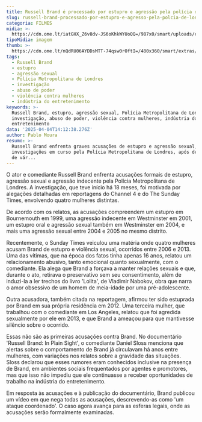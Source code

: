 ```yaml
---
title: Russell Brand é processado por estupro e agressão pela polícia de Londres
slug: russell-brand-processado-por-estupro-e-agresso-pela-polcia-de-londres
categoria: FILMES
midia: >-
  https://cdn.ome.lt/iatGHX_Z6v8dv-JS6oKhkWYUoQQ=/987x0/smart/uploads/conteudo/fotos/OMELETE_CAPA_-_2025-04-04T103612.269.png
tipoMidia: imagem
thumb: >-
  https://cdn.ome.lt/nQdRU06AYDDsMTT-74qsw0rOftI=/480x360/smart/extras/conteudos/omelete_THUMB_-_2025-04-04T103602.301.png
tags:
  - Russell Brand
  - estupro
  - agressão sexual
  - Polícia Metropolitana de Londres
  - investigação
  - abuso de poder
  - violência contra mulheres
  - indústria do entretenimento
keywords: >-
  Russell Brand, estupro, agressão sexual, Polícia Metropolitana de Londres,
  investigação, abuso de poder, violência contra mulheres, indústria do
  entretenimento
data: '2025-04-04T14:12:38.276Z'
author: Pablo Moura
resumo: >-
  Russell Brand enfrenta graves acusações de estupro e agressão sexual, com
  investigações em curso pela Polícia Metropolitana de Londres, após denúncias
  de vár...
---
```


O ator e comediante Russell Brand enfrenta acusações formais de estupro, agressão sexual e agressão indecente pela Polícia Metropolitana de Londres. A investigação, que teve início há 18 meses, foi motivada por alegações detalhadas em reportagens do Channel 4 e do The Sunday Times, envolvendo quatro mulheres distintas. 

De acordo com os relatos, as acusações compreendem um estupro em Bournemouth em 1999, uma agressão indecente em Westminster em 2001, um estupro oral e agressão sexual também em Westminster em 2004, e mais uma agressão sexual entre 2004 e 2005 no mesmo distrito. 

Recentemente, o Sunday Times veiculou uma matéria onde quatro mulheres acusam Brand de estupro e violência sexual, ocorridos entre 2006 e 2013. Uma das vítimas, que na época dos fatos tinha apenas 16 anos, relatou um relacionamento abusivo, tanto emocional quanto sexualmente, com o comediante. Ela alega que Brand a forçava a manter relações sexuais e que, durante o ato, retirava o preservativo sem seu consentimento, além de induzi-la a ler trechos do livro 'Lolita', de Vladimir Nabokov, obra que narra o amor obsessivo de um homem de meia-idade por uma pré-adolescente. 

Outra acusadora, também citada na reportagem, afirmou ter sido estuprada por Brand em sua própria residência em 2012. Uma terceira mulher, que trabalhou com o comediante em Los Angeles, relatou que foi agredida sexualmente por ele em 2013, e que Brand a ameaçou para que mantivesse silêncio sobre o ocorrido. 

Essas não são as primeiras acusações contra Brand. No documentário 'Russell Brand: In Plain Sight', o comediante Daniel Sloss menciona que alertas sobre o comportamento de Brand já circulavam há anos entre mulheres, com variações nos relatos sobre a gravidade das situações. Sloss declarou que esses rumores eram conhecidos inclusive na presença de Brand, em ambientes sociais frequentados por agentes e promotores, mas que isso não impediu que ele continuasse a receber oportunidades de trabalho na indústria do entretenimento. 

Em resposta às acusações e à publicação do documentário, Brand publicou um vídeo em que nega todas as acusações, descrevendo-as como 'um ataque coordenado'. O caso agora avança para as esferas legais, onde as acusações serão formalmente examinadas.
